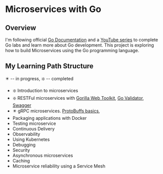 # Microservices with Go

## Overview
I'm following official [Go Documentation](https://go.dev/doc/) and a [YouTube series](https://youtube.com/playlist?list=PLmD8u-IFdreyh6EUfevBcbiuCKzFk0EW_&si=jM48arwPfZ4S1nfe) to complete Go labs and learn more about Go development.
This project is exploring how to build Microservices using the Go programming language.

## My Learning Path Structure
✴️ -- in progress, ❇️ -- completed
* ❇️ Introduction to microservices
* ❇️ RESTFul microservices with [Gorilla Web Toolkit](https://gorilla.github.io/), [Go Validator](https://pkg.go.dev/github.com/go-playground/validator/v10#section-readme), [Swagger](https://goswagger.io/go-swagger/)
* ✴️ gRPC microservices. [ProtoBuffs basics](https://protobuf.dev/getting-started/gotutorial/),
* Packaging applications with Docker
* Testing microservice
* Continuous Delivery
* Observability
* Using Kubernetes
* Debugging
* Security
* Asynchronous microservices
* Caching
* Microservice reliability using a Service Mesh
